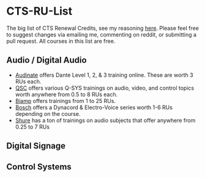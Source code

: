 # CTS-RU-List
The big list of CTS Renewal Credits, see my reasoning [here](https://www.reddit.com/r/CommercialAV/comments/11mxk3d/hit_me_with_your_favorite_cts_renewal_unit/). Please feel free to suggest changes via emailing me, commenting on reddit, or submitting a pull request. All courses in this list are free.

## Audio / Digital Audio 
* [Audinate](https://audinate.talentlms.com/dashboard) offers Dante Level 1, 2, & 3 training online. These are worth 3 RUs each.
* [QSC](https://training.qsc.com/) offers various Q-SYS trainings on audio, video, and control topics worth anywhere from 0.5 to 8 RUs each.
* [Biamp](http://training.biamp.com/) offers trainings from 1 to 25 RUs.
* [Bosch](https://academy.boschsecurity.com/sui/catalog/43171) offers a Dynacord & Electro-Voice series worth 1-6 RUs depending on the course.
* [Shure](sai.training.shure.com) has a ton of trainings on audio subjects that offer anywhere from 0.25 to 7 RUs

## Digital Signage

## Control Systems 

